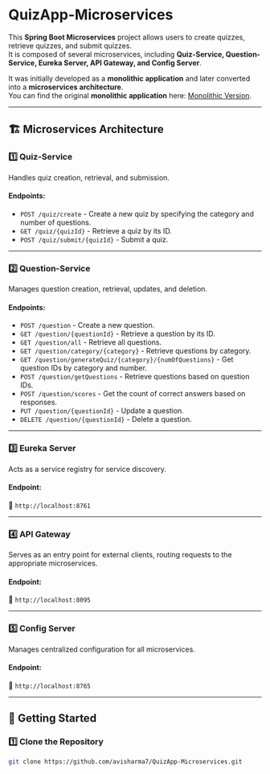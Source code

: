 # QuizApp-Microservices

This **Spring Boot Microservices** project allows users to create quizzes, retrieve quizzes, and submit quizzes.  
It is composed of several microservices, including **Quiz-Service, Question-Service, Eureka Server, API Gateway, and Config Server**.

It was initially developed as a **monolithic application** and later converted into a **microservices architecture**.  
You can find the original **monolithic application** here: [Monolithic Version](https://github.com/avisharma7/quizApp).


---

## 🏗 Microservices Architecture

### 1️⃣ **Quiz-Service**
Handles quiz creation, retrieval, and submission.

#### **Endpoints:**
- `POST /quiz/create` - Create a new quiz by specifying the category and number of questions.
- `GET /quiz/{quizId}` - Retrieve a quiz by its ID.
- `POST /quiz/submit/{quizId}` - Submit a quiz.

---

### 2️⃣ **Question-Service**
Manages question creation, retrieval, updates, and deletion.

#### **Endpoints:**
- `POST /question` - Create a new question.
- `GET /question/{questionId}` - Retrieve a question by its ID.
- `GET /question/all` - Retrieve all questions.
- `GET /question/category/{category}` - Retrieve questions by category.
- `GET /question/generateQuiz/{category}/{numOfQuestions}` - Get question IDs by category and number.
- `POST /question/getQuestions` - Retrieve questions based on question IDs.
- `POST /question/scores` - Get the count of correct answers based on responses.
- `PUT /question/{questionId}` - Update a question.
- `DELETE /question/{questionId}` - Delete a question.

---

### 3️⃣ **Eureka Server**
Acts as a service registry for service discovery.

#### **Endpoint:**
🔗 `http://localhost:8761`

---

### 4️⃣ **API Gateway**
Serves as an entry point for external clients, routing requests to the appropriate microservices.

#### **Endpoint:**
🔗 `http://localhost:8095`

---

### 5️⃣ **Config Server**
Manages centralized configuration for all microservices.

#### **Endpoint:**
🔗 `http://localhost:8765`

---

## 🚀 Getting Started

### 1️⃣ **Clone the Repository**
```sh
git clone https://github.com/avisharma7/QuizApp-Microservices.git


